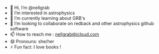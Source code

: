 - 👋 Hi, I’m @nellgrab
- 👀 I’m interested in astrophysics 
- 🌱 I’m currently learning about GRB's
- 💞️ I’m looking to collaborate on redback and other astrophysics github software 
- 📫 How to reach me : nellgrab@icloud.com
- 😄 Pronouns: she/her
- ⚡ Fun fact: I love books ! 

<!---
nellgrab/nellgrab is a ✨ special ✨ repository because its `README.md` (this file) appears on your GitHub profile.
You can click the Preview link to take a look at your changes.
--->
